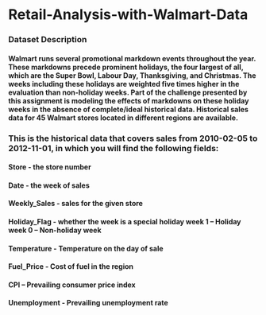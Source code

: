 # Retail-Analysis-with-Walmart-Data
### Dataset Description
#### Walmart runs several promotional markdown events throughout the year. These markdowns precede prominent holidays, the four largest of all, which are the Super Bowl, Labour Day, Thanksgiving, and Christmas. The weeks including these holidays are weighted five times higher in the evaluation than non-holiday weeks. Part of the challenge presented by this assignment is modeling the effects of markdowns on these holiday weeks in the absence of complete/ideal historical data. Historical sales data for 45 Walmart stores located in different regions are available.
### This is the historical data that covers sales from 2010-02-05 to 2012-11-01, in which you will find the following fields:
#### Store - the store number
#### Date - the week of sales
#### Weekly_Sales - sales for the given store
#### Holiday_Flag - whether the week is a special holiday week 1 – Holiday week 0 – Non-holiday week
#### Temperature - Temperature on the day of sale
#### Fuel_Price - Cost of fuel in the region
#### CPI – Prevailing consumer price index
#### Unemployment - Prevailing unemployment rate